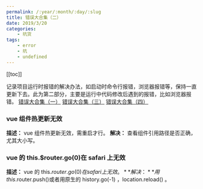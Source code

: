 ```yaml
---
permalink: /:year/:month/:day/:slug
title: 错误大合集（二）
date: 2019/3/20
categories:
    - 坑货
tags:
    - error
    - 坑
    - undefined
---
```


[[toc]]

记录项目运行时报错的解决办法，如启动时命令行报错，浏览器报错等，保持一直更新下去。此为第二部分，主要是运行中代码修改后遇到的报错，比如浏览器报错。
[错误大合集（一）](./错误大合集（一）.md)
[错误大合集（三）](./错误大合集（三）.md)
[错误大合集（四）](./错误大合集（四）.md)

### vue 组件热更新无效

**描述：** vue 组件热更新无效，需重启才行。
**解决：** 查看组件引用路径是否正确，尤其大小写。

### vue 的 this.\$router.go(0)在 safari 上无效

**描述：** vue 的 this.$router.go(0)在safari上无效。
**解决：** 用this.$router.push()或者用原生的 history.go(-1) ，location.reload() 。
